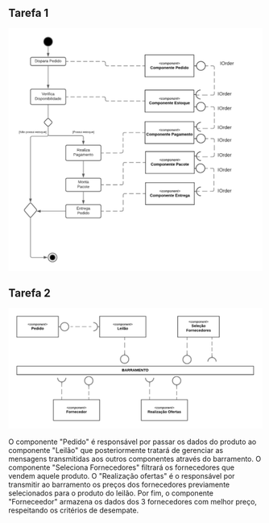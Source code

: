 ## Tarefa 1
![Tarefa1](https://github.com/felipevboas/inf331/blob/master/lab03/images/tarefa1.png?raw=true)

## Tarefa 2
![Tarefa2](https://github.com/felipevboas/inf331/blob/master/lab03/images/tarefa2.png?raw=true)

O componente "Pedido" é responsável por passar os dados do produto ao componente "Leilão" que posteriormente tratará de gerenciar as mensagens transmitidas aos outros componentes através do barramento. O componente "Seleciona Fornecedores" filtrará os fornecedores que vendem aquele produto. O "Realização ofertas" é o responsável por transmitir ao barramento os preços dos fornecedores previamente selecionados para o produto do leilão. Por fim, o componente "Forneceedor" armazena os dados dos 3 fornecedores com melhor preço, respeitando os critérios de desempate.